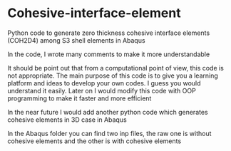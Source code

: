 # Cohesive-interface-element
Python code to generate zero thickness cohesive interface elements (COH2D4) among S3 shell elements in Abaqus

In the code, I wrote many comments to make it more understandable

It should be point out that from a computational point of view, this code is not appropriate. The main purpose of this code is to give you a learning platform and ideas to develop your own codes. I guess you would understand it easily. Later on I would modify this code with OOP programming to make it faster and more efficient

In the near future I would add another python code which generates cohesive elements in 3D case in Abaqus

In the Abaqus folder you can find two inp files, the raw one is without cohesive elements and the other is with cohesive elements

